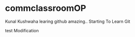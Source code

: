 # commclassroomOP

Kunal Kushwaha learing github amazing..
Starting To Learn Git

test Modification
